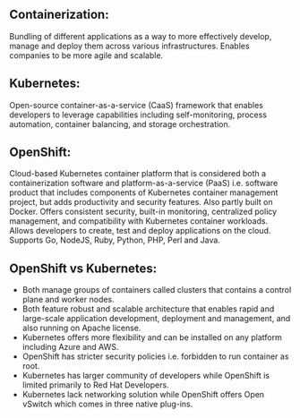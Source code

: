 ## Containerization:
Bundling of different applications as a way to more effectively develop, manage and deploy them across various infrastructures. Enables companies to be more agile and scalable.

## Kubernetes:
Open-source container-as-a-service (CaaS) framework that enables developers to leverage capabilities including self-monitoring, process automation, container balancing, and storage orchestration.

## OpenShift:
Cloud-based Kubernetes container platform that is considered both a containerization software and platform-as-a-service (PaaS) i.e. software product that includes components of Kubernetes container management project, but adds productivity and security features. Also partly built on Docker. Offers consistent security, built-in monitoring, centralized policy management, and compatibility with Kubernetes container workloads. Allows developers to create, test and deploy applications on the cloud. Supports Go, NodeJS, Ruby, Python, PHP, Perl and Java.

## OpenShift vs Kubernetes:
- Both manage groups of containers called clusters that contains a control plane and worker nodes.
- Both feature robust and scalable architecture that enables rapid and large-scale application development, deployment and management, and also running on Apache license. 
- Kubernetes offers more flexibility and can be installed on any platform including Azure and AWS.
- OpenShift has stricter security policies i.e. forbidden to run container as root.
- Kubernetes has larger community of developers while OpenShift is limited primarily to Red Hat Developers.
- Kubernetes lack networking solution while OpenShift offers Open vSwitch which comes in three native plug-ins.
